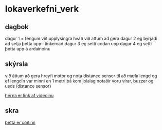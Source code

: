 # lokaverkefni_verk


## dagbok
dagur 1 = fengum við upplysingra hvað við attum ad gera 
dagur 2 eg byrjadi ad setja þetta upp í tinkercad
dagur 3 eg setti codan upp
dagur 4 eg setti þetta upp á arduinoinu
## skýrsla 
við áttum að gera hreyfi mótor og nota distance sensor til að mæla lengd og ef lengdin var minni en 1 metri þá kom jolalag 
notaðir voru vírar, buzzer og usds (distance sensor)
>
[herna er link af videoinu](https://youtu.be/BCcSKW3x60I)
## skra 
[þetta er cóðinn](arduinowave/arduinowave.ino)


